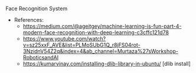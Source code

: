 
Face Recognition System




- References:
  - https://medium.com/@ageitgey/machine-learning-is-fun-part-4-modern-face-recognition-with-deep-learning-c3cffc121d78
  - https://www.youtube.com/watch?v=sz25xxF_AVE&list=PLMoSUbG1Q_r8jFS04rot-3NzidnV54Z2q&index=4&ab_channel=Murtaza%27sWorkshop-RoboticsandAI
  - https://kumarvinay.com/installing-dlib-library-in-ubuntu/ [dlib install]